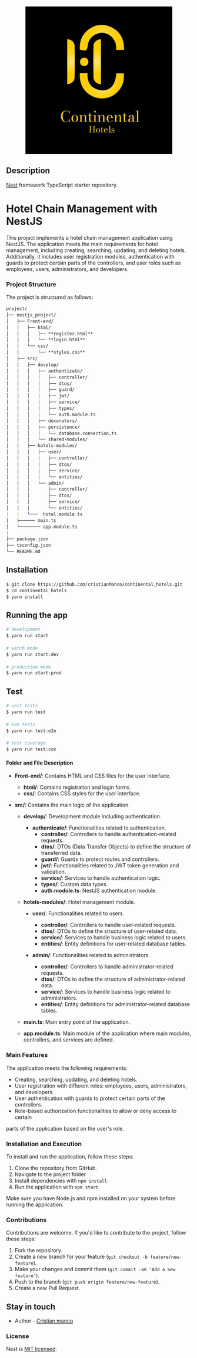 

<p align="center">
  <a href="http://nestjs.com/" target="blank"><img src="./WhatsApp Image 2024-05-02 at 6.23.35 AM.jpeg" width="400" alt="Nest Logo" /></a>
</p>


## Description

[Nest](https://github.com/nestjs/nest) framework TypeScript starter repository.


# Hotel Chain Management with NestJS

This project implements a hotel chain management application using NestJS. The application meets the main requirements for hotel management, including creating, searching, updating, and deleting hotels. Additionally, it includes user registration modules, authentication with guards to protect certain parts of the controllers, and user roles such as employees, users, administrators, and developers.

### Project Structure

The project is structured as follows:

```markdown
project/
├── nestjs_project/
│   ├── Front-end/
│   │   ├── html/
│   │   │   ├── **register.html**
│   │   │   └── **login.html**
│   │   └── css/
│   │       └── **styles.css**
│   ├── src/
│   │   ├── develop/
│   │   │   ├── authenticate/
│   │   │   │   ├── controller/
│   │   │   │   ├── dtos/
│   │   │   │   ├── guard/
│   │   │   │   ├── jwt/
│   │   │   │   ├── service/
│   │   │   │   ├── types/
│   │   │   │   └── auth.module.ts
│   │   │   ├── decorators/
│   │   │   ├── persistence/
│   │   │   │   └── database.connection.ts
│   │   │   └── shared-modules/
│   │   ├── hotels-modules/
│   │   │   ├── user/
│   │   │   │   ├── controller/
│   │   │   │   ├── dtos/
│   │   │   │   ├── service/
│   │   │   │   └── entities/
│   │   │   └── admin/
│   │   │       ├── controller/
│   │   │       ├── dtos/
│   │   │       ├── service/
│   │   |       └── entities/
|   |   └───  hotel.module.ts
│   ├────── main.ts
│   └──────── app.module.ts
|
├── package.json
├── tsconfig.json
└── README.md

```


## Installation

```bash
$ git clone https://github.com/cristianManco/continental_hotels.git
$ cd continental_hotels
$ yarn install
```

## Running the app

```bash
# development
$ yarn run start

# watch mode
$ yarn run start:dev

# production mode
$ yarn run start:prod
```

## Test

```bash
# unit tests
$ yarn run test

# e2e tests
$ yarn run test:e2e

# test coverage
$ yarn run test:cov
```



#### Folder and File Description

- **Front-end/**: Contains HTML and CSS files for the user interface.
  - **html/**: Contains registration and login forms.
  - **css/**: Contains CSS styles for the user interface.

- **src/**: Contains the main logic of the application.
  - **develop/**: Development module including authentication.
    - **authenticate/**: Functionalities related to authentication.
      - **controller/**: Controllers to handle authentication-related requests.
      - **dtos/**: DTOs (Data Transfer Objects) to define the structure of transferred data.
      - **guard/**: Guards to protect routes and controllers.
      - **jwt/**: Functionalities related to JWT token generation and validation.
      - **service/**: Services to handle authentication logic.
      - **types/**: Custom data types.
      - **auth.module.ts**: NestJS authentication module.

  - **hotels-modules/**: Hotel management module.
    - **user/**: Functionalities related to users.
      - **controller/**: Controllers to handle user-related requests.
      - **dtos/**: DTOs to define the structure of user-related data.
      - **service/**: Services to handle business logic related to users.
      - **entities/**: Entity definitions for user-related database tables.

    - **admin/**: Functionalities related to administrators.
      - **controller/**: Controllers to handle administrator-related requests.
      - **dtos/**: DTOs to define the structure of administrator-related data.
      - **service/**: Services to handle business logic related to administrators.
      - **entities/**: Entity definitions for administrator-related database tables.

  - **main.ts**: Main entry point of the application.
  - **app.module.ts**: Main module of the application where main modules, controllers, and services are defined.

### Main Features

The application meets the following requirements:

- Creating, searching, updating, and deleting hotels.
- User registration with different roles: employees, users, administrators, and developers.
- User authentication with guards to protect certain parts of the controllers.
- Role-based authorization functionalities to allow or deny access to certain

 parts of the application based on the user's role.

### Installation and Execution

To install and run the application, follow these steps:

1. Clone the repository from GitHub.
2. Navigate to the project folder.
3. Install dependencies with `npm install`.
4. Run the application with `npm start`.

Make sure you have Node.js and npm installed on your system before running the application.

### Contributions

Contributions are welcome. If you'd like to contribute to the project, follow these steps:

1. Fork the repository.
2. Create a new branch for your feature (`git checkout -b feature/new-feature`).
3. Make your changes and commit them (`git commit -am 'Add a new feature'`).
4. Push to the branch (`git push origin feature/new-feature`).
5. Create a new Pull Request.


## Stay in touch

- Author - [Cristian manco](https://github.com/cristianManco)

### License

Nest is [MIT licensed](LICENSE).

